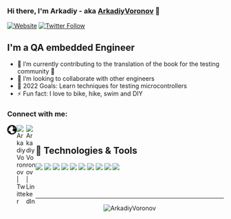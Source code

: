 ### Hi there, I'm Arkadiy - aka [ArkadiyVoronov][website] 👋

[![Website](https://img.shields.io/website?label=prapar.pythonanywhere.com&style=for-the-badge&url=https%3A%2F%2Fcodestackr.com)](https://prapar.pythonanywhere.com/)
[![Twitter Follow](https://img.shields.io/twitter/follow/ArkadiyVoronov?color=1DA1F2&logo=twitter&style=for-the-badge)](https://twitter.com/intent/follow?original_referer=https%3A%2F%2Fgithub.com%2FArkadiyVoronov&screen_name=ArkadiyVoronov)

## I'm a QA embedded Engineer

- 🌱 I’m currently contributing to the translation of the book for the testing community 🤣
- 👯 I’m looking to collaborate with other engineers
- 🥅 2022 Goals: Learn techniques for testing microcontrollers
- ⚡ Fun fact: I love to bike, hike, swim and DIY

### Connect with me:

[<img align="left" alt="https://prapar.pythonanywhere.com/" width="22px" src="https://raw.githubusercontent.com/iconic/open-iconic/master/svg/globe.svg" />][website]

[<img align="left" alt="ArkadiyVoronov | Twitter" width="22px" src="https://cdn.jsdelivr.net/npm/simple-icons@v3/icons/twitter.svg" />][twitter]
[<img align="left" alt="ArkadiyVoronov | LinkedIn" width="22px" src="https://cdn.jsdelivr.net/npm/simple-icons@v3/icons/linkedin.svg" />][linkedin]


<br />

## 🔧 Technologies & Tools
![](https://img.shields.io/badge/OS-Linux-informational?style=flat&logo=linux&logoColor=white&color=2bbc8a)
![](https://img.shields.io/badge/Editor-PyCharm-informational?style=flat&logo=pycharm&logoColor=white&color=2bbc8a)
![](https://img.shields.io/badge/Editor-Sublime3-informational?style=flat&logo=sublimetext&logoColor=white&color=2bbc8a)
![](https://img.shields.io/badge/Code-Python-informational?style=flat&logo=python&logoColor=white&color=2bbc8a)
![](https://img.shields.io/badge/Shell-Bash-informational?style=flat&logo=gnu-bash&logoColor=white&color=2bbc8a)
![](https://img.shields.io/badge/Database-PostgreSQL-informational?style=flat&logo=postgresql&logoColor=white&color=2bbc8a)
![](https://img.shields.io/badge/Database-MongoDB-informational?style=flat&logo=mongodb&logoColor=white&color=2bbc8a)
![](https://img.shields.io/badge/Tools-Docker-informational?style=flat&logo=docker&logoColor=white&color=2bbc8a)
![](https://img.shields.io/badge/Tools-Postman-informational?style=flat&logo=postman&logoColor=white&color=2bbc8a)
![](https://img.shields.io/badge/CI/CD-GitLab-informational?style=flat&logo=gitlab&logoColor=white&color=2bbc8a)


<br />
<br />

---



[website]: https://prapar.pythonanywhere.com

[twitter]: https://twitter.com/ArkadiyVoronov


[linkedin]: https://linkedin.com/in/ArkadiyVoronov


<p align="center"><img src="https://komarev.com/ghpvc/?username=ArkadiyVoronov&color=green" alt="ArkadiyVoronov" /></p>
